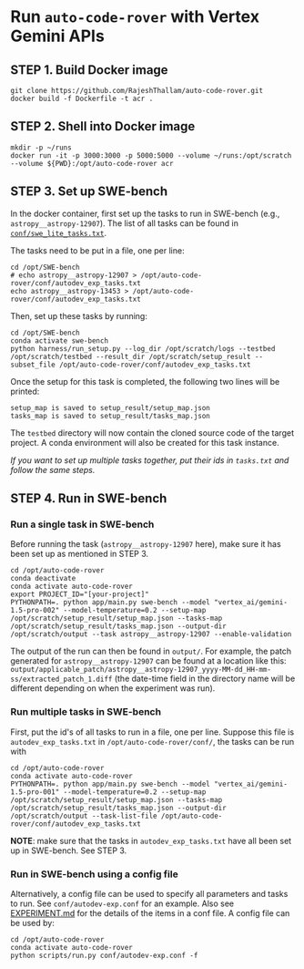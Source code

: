 # Run `auto-code-rover` with Vertex Gemini APIs


## STEP 1. Build Docker image
```
git clone https://github.com/RajeshThallam/auto-code-rover.git
docker build -f Dockerfile -t acr .
```

## STEP 2. Shell into Docker image
```
mkdir -p ~/runs
docker run -it -p 3000:3000 -p 5000:5000 --volume ~/runs:/opt/scratch --volume ${PWD}:/opt/auto-code-rover acr
```

## STEP 3. Set up SWE-bench

In the docker container, first set up the tasks to run in SWE-bench (e.g., `astropy__astropy-12907`). The list of all tasks can be found in [`conf/swe_lite_tasks.txt`](conf/swe_lite_tasks.txt).

The tasks need to be put in a file, one per line:

```
cd /opt/SWE-bench
# echo astropy__astropy-12907 > /opt/auto-code-rover/conf/autodev_exp_tasks.txt
echo astropy__astropy-13453 > /opt/auto-code-rover/conf/autodev_exp_tasks.txt
```

Then, set up these tasks by running:

```
cd /opt/SWE-bench
conda activate swe-bench
python harness/run_setup.py --log_dir /opt/scratch/logs --testbed /opt/scratch/testbed --result_dir /opt/scratch/setup_result --subset_file /opt/auto-code-rover/conf/autodev_exp_tasks.txt
```

Once the setup for this task is completed, the following two lines will be printed:

```
setup_map is saved to setup_result/setup_map.json
tasks_map is saved to setup_result/tasks_map.json
```

The `testbed` directory will now contain the cloned source code of the target project. A conda environment will also be created for this task instance.

_If you want to set up multiple tasks together, put their ids in `tasks.txt` and follow the same steps._

## STEP 4. Run in SWE-bench

### Run a single task in SWE-bench

Before running the task (`astropy__astropy-12907` here), make sure it has been set up as mentioned in STEP 3.

```
cd /opt/auto-code-rover
conda deactivate
conda activate auto-code-rover
export PROJECT_ID="[your-project]"
PYTHONPATH=. python app/main.py swe-bench --model "vertex_ai/gemini-1.5-pro-002" --model-temperature=0.2 --setup-map /opt/scratch/setup_result/setup_map.json --tasks-map /opt/scratch/setup_result/tasks_map.json --output-dir /opt/scratch/output --task astropy__astropy-12907 --enable-validation
```

The output of the run can then be found in `output/`. For example, the patch generated for `astropy__astropy-12907` can be found at a location like this: `output/applicable_patch/astropy__astropy-12907_yyyy-MM-dd_HH-mm-ss/extracted_patch_1.diff` (the date-time field in the directory name will be different depending on when the experiment was run).

### Run multiple tasks in SWE-bench

First, put the id's of all tasks to run in a file, one per line. Suppose this file is `autodev_exp_tasks.txt` in `/opt/auto-code-rover/conf/`, the tasks can be run with

```
cd /opt/auto-code-rover
conda activate auto-code-rover
PYTHONPATH=. python app/main.py swe-bench --model "vertex_ai/gemini-1.5-pro-001" --model-temperature=0.2 --setup-map /opt/scratch/setup_result/setup_map.json --tasks-map /opt/scratch/setup_result/tasks_map.json --output-dir /opt/scratch/output --task-list-file /opt/auto-code-rover/conf/autodev_exp_tasks.txt
```

**NOTE**: make sure that the tasks in `autodev_exp_tasks.txt` have all been set up in SWE-bench. See STEP 3.

### Run in SWE-bench using a config file

Alternatively, a config file can be used to specify all parameters and tasks to run. See `conf/autodev-exp.conf` for an example.
Also see [EXPERIMENT.md](EXPERIMENT.md) for the details of the items in a conf file.
A config file can be used by:

```
cd /opt/auto-code-rover
conda activate auto-code-rover
python scripts/run.py conf/autodev-exp.conf -f
```